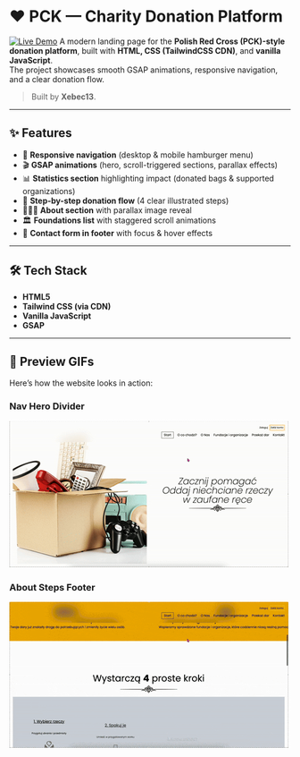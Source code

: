 # ❤️ PCK — Charity Donation Platform

[![Live Demo](https://img.shields.io/badge/Demo-Live-green?style=for-the-badge)](https://pck-fundation.netlify.app)
A modern landing page for the **Polish Red Cross (PCK)-style donation platform**, built with **HTML, CSS (TailwindCSS CDN)**, and **vanilla JavaScript**.  
The project showcases smooth GSAP animations, responsive navigation, and a clear donation flow.  

> Built by **Xebec13**.

---

## ✨ Features

- 📱 **Responsive navigation** (desktop & mobile hamburger menu)
- 🎬 **GSAP animations** (hero, scroll-triggered sections, parallax effects)
- 📊 **Statistics section** highlighting impact (donated bags & supported organizations)
- 🔄 **Step-by-step donation flow** (4 clear illustrated steps)
- 🧑‍🤝‍🧑 **About section** with parallax image reveal
- 🏛️ **Foundations list** with staggered scroll animations
- 📩 **Contact form in footer** with focus & hover effects

---

## 🛠️ Tech Stack

- **HTML5**  
- **Tailwind CSS (via CDN)**  
- **Vanilla JavaScript**  
- **GSAP**  

---

## 🎥 Preview GIFs

Here’s how the website looks in action:  

### Nav Hero Divider
![PCK Demo](./assets/gifs/Pck.gif)

### About Steps Footer
![PCK Demo 2](./assets/gifs/Pck2.gif)

